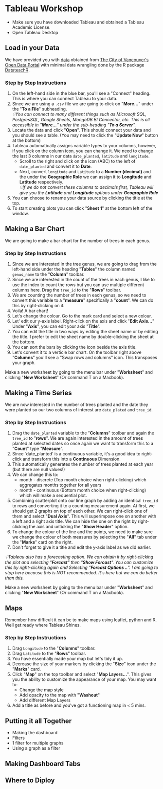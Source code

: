 # Tableau Workshop

- Make sure you have downloaded Tableau and obtained a Tableau Academic License.
- Open Tableau Desktop

## Load in your Data 
We have provided you with [data](https://github.com/firasm/mds_tableau_workshop/blob/master/data/street_trees.csv)  obtained from [The City of Vancouver's Open Data Portal](https://opendata.vancouver.ca/explore/dataset/street-trees/information/?disjunctive.species_name&disjunctive.common_name&disjunctive.height_range_id)
with minimal data wrangling done by the R package [DatateachR](https://github.com/UBC-MDS/datateachr).

### Step by Step Instructions 
1. On the left-hand side in the blue bar, you'll see a "Connect" heading. This is where you can connect Tableau to your data.      
1. Since we are using a `.csv` file we are going to click on "**More...**" under the "**To a File**" subheading.           
 _💡You can connect to many different things such as Microsoft SQL, PostgresSQL, Google Sheets, MongoDB BI Connector, etc. This is all accessible in "**More...**" under the sub-heading "**To a Server**"._
1. Locate the data and click "**Open**". This should connect your data and you should see a table. (You may need to click the "**Update Now**" button at the bottom)
1. Tableau automatically assigns variable types to your columns, however, if you click on the column icon, you can change it. We need to change the last 3 columns in our data `date_planted`, `latitude` and `longitude`. 
    - Scroll to the right and click on the icon (ABC) to the left of `date_planted` and convert it to **Date**. 
    - Next, convert `longitude` and `Latitude` to a **Number (decimal)** and the under the **Geographic Role** we can assign it to  **Longitude** and **Latitude** respectively.     
      _💡If we do not convert these columns to decimals first, Tableau will give you the **Latitude** and **Longitude** options under **Geographic Role**_ 
1. You can choose to rename your data source by clicking the title at the top.
1. To start creating plots you can click "**Sheet 1**" at the bottom left of the window. 


## Making a Bar Chart

We are going to make a bar chart for the number of trees in each genus. 

### Step by Step Instructions 
1. Since we are interested in the tree genus, we are going to drag from the left-hand side under the heading "**Tables**" the column named `genus_name` to the "**Column**" toolbar. 
1. Since we are interested in the count of the trees in each genus, I like to use the index to count the rows but you can use multiple different columns here. Drag the `tree_id` to the "**Rows**" toolbar.
1. We are counting the number of trees in each genus, so we need to convert this variable to a "**measure**" specifically a "**count**". We can do this by right-clicking on it. 
1. Voila! A bar chart! 
1. Let's change the colour. Go to the mark card and select a new colour. 
1. Let' edit our y-axis label. Right-click on the axis and click "**Edit Axis...**" Under "**Axis**", you can edit your axis "**Title**".
1. You can edit the title in two ways by editing the sheet name or by editing the title. I prefer to edit the sheet name by double-clicking the sheet at the bottom. 
1. You can sort the bars by clicking the icon beside the axis title. 
1. Let's convert it to a verticle bar chart. On the toolbar right above "**Columns**" you'll see a "Swap rows and columns" icon. This transposes your graph. 

Make a new worksheet by going to the menu bar under "**Worksheet**" and clicking "**New Worksheet**" (Or command T on a Macbook).   

## Making a Time Series 

We are now interested in the number of trees planted and the date they were planted so our two columns of interest are `date_plated` and `tree_id`.

### Step by Step Instructions 
1. Drag the `date_planted` variable to the "**Columns**" toolbar and again the `tree_id` to "**rows**". We are again interested in the amount of trees planted at selected dates so once again we want to transform this to a "**Count**" type "**Measure**".  
1. Since `date_planted' is a continuous variable, it's a good idea to right-click and transform this into a **Continuous** Dimension. 
1. This automatically generates the number of trees planted at each year (but there are null values!)
1. We can change this to:
    - month - discrete (Top month choice when right-clicking)  which aggregates months together for all years 
    - month - continuous (Bottom month choice when right-clicking) which will make a sequential plot.
1. Combining scatterplot onto our line graph by adding an identical `tree_id` to rows and converting it to a counting measurement again. At first, we should get 2 graphs on top of each other. We can right-click one of them and select "**Dual Axis**".
This will superimpose one on another with a left and a right axis title. We can hide the one on the right by right-clicking the axis and unticking the "**Show Header**" option. 
1. To change the colour of the line and the points, we need to make sure we change the colour of both measures by selecting the "**All**" tab under the "**Marks**" card on the right.      
1. Don't forget to give it a title and edit the y-axis label as we did earlier.  

_💡Tableau also has a forecasting option. We can obtain it by right-clicking the plot and selecting "**Forcast**" then "**Show Forcast**". You can customize this by right-clicking again and Selecting "**Forcast Options ..**". I am going to stop here because this is NOT recommended. It's here but we can do better than this._

Make a new worksheet by going to the menu bar under "**Worksheet**" and clicking "**New Worksheet**" (Or command T on a Macbook).  


## Maps 

Remember how difficult it can be to make maps using leaflet, python and R. Well get ready where Tableau Shines. 

### Step by Step Instructions 
1. Drag `Longitude` to the "**Columns**" toolbar.
2. Drag `Latitude` to the  "**Rows**" toolbar.
3. You have essentially made your map but let's tidy it up. 
4. Decrease the size of your markers by clicking the "**Size**" icon under the "**Marks**" card. 
5. Click "**Map**" on the top toolbar and select "**Map Layers...**". This gives you the ability to customize the appearance of your map. You may want to:
    - Change the map style 
    - Add opacity to the map with "**Washout**"
    - Add different Map Layers
6. Add a title as before and you've got a functioning map in < 5 mins. 


## Putting it all Together 

- Making the dashboard 
- Filters 
- 1 filter for multiple graphs
- Using a graph as a filter


## Making Dashboard Tabs 



## Where to Diploy 

